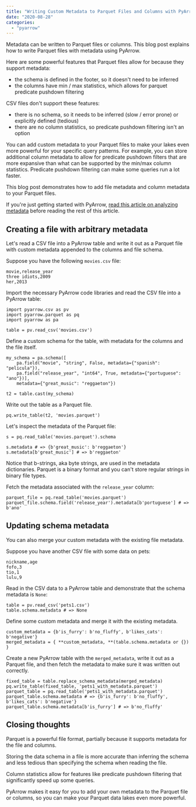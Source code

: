 ```yaml
---
title: "Writing Custom Metadata to Parquet Files and Columns with PyArrow"
date: "2020-08-28"
categories: 
  - "pyarrow"
---
```


Metadata can be written to Parquet files or columns. This blog post explains how to write Parquet files with metadata using PyArrow.

Here are some powerful features that Parquet files allow for because they support metadata:

- the schema is defined in the footer, so it doesn't need to be inferred
- the columns have min / max statistics, which allows for parquet predicate pushdown filtering

CSV files don't support these features:

- there is no schema, so it needs to be inferred (slow / error prone) or explicitly defined (tedious)
- there are no column statistics, so predicate pushdown filtering isn't an option

You can add custom metadata to your Parquet files to make your lakes even more powerful for your specific query patterns. For example, you can store additional column metadata to allow for predicate pushdown filters that are more expansive than what can be supported by the min/max column statistics. Predicate pushdown filtering can make some queries run a lot faster.

This blog post demonstrates how to add file metadata and column metadata to your Parquet files.

If you're just getting started with PyArrow, [read this article on analyzing metadata](https://mungingdata.com/pyarrow/parquet-metadata-min-max-statistics/) before reading the rest of this article.

## Creating a file with arbitrary metadata

Let's read a CSV file into a PyArrow table and write it out as a Parquet file with custom metadata appended to the columns and file schema.

Suppose you have the following `movies.csv` file:

```
movie,release_year
three idiots,2009
her,2013
```

Import the necessary PyArrow code libraries and read the CSV file into a PyArrow table:

```
import pyarrow.csv as pv
import pyarrow.parquet as pq
import pyarrow as pa

table = pv.read_csv('movies.csv')
```

Define a custom schema for the table, with metadata for the columns and the file itself.

```
my_schema = pa.schema([
    pa.field("movie", "string", False, metadata={"spanish": "pelicula"}),
    pa.field("release_year", "int64", True, metadata={"portuguese": "ano"})],
    metadata={"great_music": "reggaeton"})

t2 = table.cast(my_schema)
```

Write out the table as a Parquet file.

```
pq.write_table(t2, 'movies.parquet')
```

Let's inspect the metadata of the Parquet file:

```
s = pq.read_table('movies.parquet').schema

s.metadata # => {b'great_music': b'reggaeton'}
s.metadata[b'great_music'] # => b'reggaeton'
```

Notice that b-strings, aka byte strings, are used in the metadata dictionaries. Parquet is a binary format and you can't store regular strings in binary file types.

Fetch the metadata associated with the `release_year` column:

```
parquet_file = pq.read_table('movies.parquet')
parquet_file.schema.field('release_year').metadata[b'portuguese'] # => b'ano'
```

## Updating schema metadata

You can also merge your custom metadata with the existing file metadata.

Suppose you have another CSV file with some data on pets:

```
nickname,age
fofo,3
tio,1
lulu,9
```

Read in the CSV data to a PyArrow table and demonstrate that the schema metadata is `None`:

```
table = pv.read_csv('pets1.csv')
table.schema.metadata # => None
```

Define some custom metadata and merge it with the existing metadata.

```
custom_metadata = {b'is_furry': b'no_fluffy', b'likes_cats': b'negative'}
merged_metadata = { **custom_metadata, **(table.schema.metadata or {}) }
```

Create a new PyArrow table with the `merged_metadata`, write it out as a Parquet file, and then fetch the metadata to make sure it was written out correctly.

```
fixed_table = table.replace_schema_metadata(merged_metadata)
pq.write_table(fixed_table, 'pets1_with_metadata.parquet')
parquet_table = pq.read_table('pets1_with_metadata.parquet')
parquet_table.schema.metadata # => {b'is_furry': b'no_fluffy', b'likes_cats': b'negative'}
parquet_table.schema.metadata[b'is_furry'] # => b'no_fluffy'
```

## Closing thoughts

Parquet is a powerful file format, partially because it supports metadata for the file and columns.

Storing the data schema in a file is more accurate than inferring the schema and less tedious than specifying the schema when reading the file.

Column statistics allow for features like predicate pushdown filtering that significantly speed up some queries.

PyArrow makes it easy for you to add your own metadata to the Parquet file or columns, so you can make your Parquet data lakes even more powerful.
